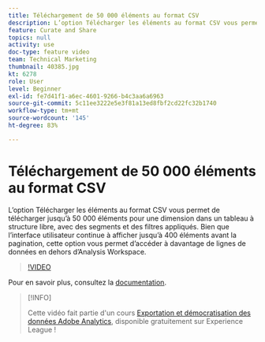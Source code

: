 ```yaml
---
title: Téléchargement de 50 000 éléments au format CSV
description: L’option Télécharger les éléments au format CSV vous permet de télécharger jusqu’à 50 000 éléments pour une dimension dans un tableau à structure libre, avec des segments et des filtres appliqués. Bien que l’interface utilisateur continue à afficher jusqu’à 400 éléments avant la pagination, cette option vous permet d’accéder à davantage de lignes de données en dehors d’Analysis Workspace.
feature: Curate and Share
topics: null
activity: use
doc-type: feature video
team: Technical Marketing
thumbnail: 40385.jpg
kt: 6278
role: User
level: Beginner
exl-id: fe7d41f1-a6ec-4601-9266-b4c3aa6a6963
source-git-commit: 5c11ee3222e5e3f81a13ed8fbf2cd22fc32b1740
workflow-type: tm+mt
source-wordcount: '145'
ht-degree: 83%

---
```


# Téléchargement de 50 000 éléments au format CSV

L’option Télécharger les éléments au format CSV vous permet de télécharger jusqu’à 50 000 éléments pour une dimension dans un tableau à structure libre, avec des segments et des filtres appliqués. Bien que l’interface utilisateur continue à afficher jusqu’à 400 éléments avant la pagination, cette option vous permet d’accéder à davantage de lignes de données en dehors d’Analysis Workspace.

>[!VIDEO](https://video.tv.adobe.com/v/40385/?quality=12&learn=on)

Pour en savoir plus, consultez la [documentation](https://experienceleague.adobe.com/docs/analytics/analyze/analysis-workspace/curate-share/download-send.html?lang=fr).

>[!INFO]
>
> Cette vidéo fait partie d&#39;un cours [Exportation et démocratisation des données Adobe Analytics](https://experienceleague.adobe.com/?recommended=Analytics-A-1-2022.1.democratizing), disponible gratuitement sur Experience League !
